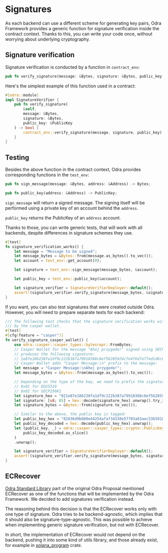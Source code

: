 # Signatures

As each backend can use a different scheme for generating key pairs, 
Odra Framework provides a generic function for signature verification inside the contract context.
Thanks to this, you can write your code once, without worrying about underlying cryptography.

## Signature verification

Signature verification is conducted by a function in `contract_env`:

```rust
pub fn verify_signature(message: &Bytes, signature: &Bytes, public_key: &PublicKey) -> bool;
```

Here's the simplest example of this function used in a contract:

```rust title=examples/src/features/signature_verifier.rs
#[odra::module]
impl SignatureVerifier {
    pub fn verify_signature(
        &self,
        message: &Bytes,
        signature: &Bytes,
        public_key: &PublicKey
    ) -> bool {
        contract_env::verify_signature(message, signature, public_key)
    }
}
```

## Testing
Besides the above function in the contract context, Odra provides corresponding functions in the `test_env`:

```rust
pub fn sign_message(message: &Bytes, address: &Address) -> Bytes;

pub fn public_key(address: &Address) -> PublicKey;
```

`sign_message` will return a signed message. The signing itself will be performed using a private key
of an account behind the `address`.

`public_key` returns the PublicKey of an `address` account.

Thanks to those, you can write generic tests, that will work with all backends, despite differences
in signature schemes they use.

```rust title=examples/src/features/signature_verifier.rs
#[test]
fn signature_verification_works() {
    let message = "Message to be signed";
    let message_bytes = &Bytes::from(message.as_bytes().to_vec());
    let account = test_env::get_account(0);

    let signature = test_env::sign_message(message_bytes, &account);

    let public_key = test_env::public_key(&account);

    let signature_verifier = SignatureVerifierDeployer::default();
    assert!(signature_verifier.verify_signature(message_bytes, &signature, &public_key));
}
```

If you want, you can also test signatures that were created outside Odra.
However, you will need to prepare separate tests for each backend:

```rust title=examples/src/features/signature_verifier.rs
/// The following test checks that the signature verification works with the signature produced
/// by the casper wallet.
#[test]
#[cfg(feature = "casper")]
fn verify_signature_casper_wallet() {
    use odra::casper::casper_types::bytesrepr::FromBytes;
    // Casper Wallet for the message "Ahoj przygodo!" signed using SECP256K1 key
    // produces the following signature:
    // 1e87e186238fa1df9c222b387a79910388c6ef56285924c7e4f6d7e77ed1d6c61815312cf66a5318db204c693b79e020b1d392dafe8c1b3841e1f6b4c41ca0fa
    // Casper Wallet adds "Casper Message:\n" prefix to the message:
    let message = "Casper Message:\nAhoj przygodo!";
    let message_bytes = &Bytes::from(message.as_bytes().to_vec());

    // Depending on the type of the key, we need to prefix the signature with a tag:
    // 0x01 for ED25519
    // 0x02 for SECP256K1
    let signature_hex = "021e87e186238fa1df9c222b387a79910388c6ef56285924c7e4f6d7e77ed1d6c61815312cf66a5318db204c693b79e020b1d392dafe8c1b3841e1f6b4c41ca0fa";
    let signature: [u8; 65] = hex::decode(signature_hex).unwrap().try_into().unwrap();
    let signature_bytes = &Bytes::from(signature.to_vec());

    // Similar to the above, the public key is tagged:
    let public_key_hex = "02036d9b880e44254afaf34330e57703a63aec53b5918d4470059b67a4a906350105";
    let public_key_decoded = hex::decode(public_key_hex).unwrap();
    let (public_key, _) = odra::casper::casper_types::crypto::PublicKey::from_bytes(
        public_key_decoded.as_slice()
    )
    .unwrap();

    let signature_verifier = SignatureVerifierDeployer::default();
    assert!(signature_verifier.verify_signature(message_bytes, signature_bytes, &public_key));
}
```

## ECRecover
[Odra Standard Library](https://github.com/odradev/odra-proposal#odra-standard-library)
part of the original Odra Proposal mentioned ECRecover as one of the functions that will be
implemented by the Odra Framework. We decided to add signatures verification instead.

The reasoning behind this decision is that the ECRecover works only with one type of signature.
Odra tries to be backend-agnostic, which implies that it should also be signature-type-agnostic.
This was possible to achieve when implementing generic signature verification, but not with ECRecover.

In short, the implementation of ECRecover would not depend on the backend, pushing it into some kind of
utils library, and those already exist, for example in 
[solana_program](https://docs.rs/solana-program/latest/solana_program/secp256k1_recover/index.html#)
crate.
